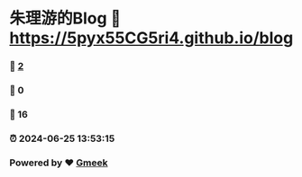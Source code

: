 # 朱理游的Blog :link: https://5pyx55CG5ri4.github.io/blog 
### :page_facing_up: [2](https://5pyx55CG5ri4.github.io/blog/tag.html) 
### :speech_balloon: 0 
### :hibiscus: 16 
### :alarm_clock: 2024-06-25 13:53:15 
### Powered by :heart: [Gmeek](https://github.com/Meekdai/Gmeek)
